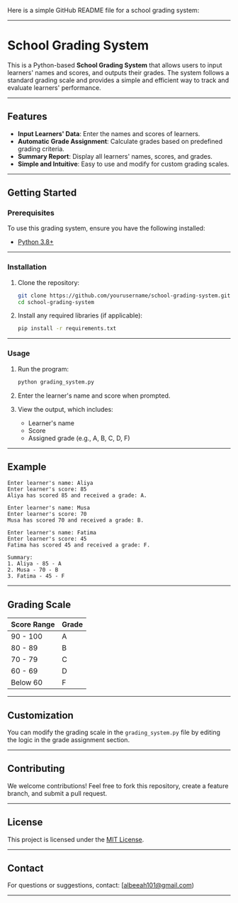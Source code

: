 Here is a simple GitHub README file for a school grading system:  

---

# School Grading System

This is a Python-based **School Grading System** that allows users to input learners' names and scores, and outputs their grades. The system follows a standard grading scale and provides a simple and efficient way to track and evaluate learners' performance.

---

## Features

- **Input Learners' Data**: Enter the names and scores of learners.
- **Automatic Grade Assignment**: Calculate grades based on predefined grading criteria.
- **Summary Report**: Display all learners' names, scores, and grades.
- **Simple and Intuitive**: Easy to use and modify for custom grading scales.

---

## Getting Started

### Prerequisites
To use this grading system, ensure you have the following installed:

- [Python 3.8+](https://www.python.org/)

---

### Installation

1. Clone the repository:
   ```bash
   git clone https://github.com/yourusername/school-grading-system.git
   cd school-grading-system
   ```

2. Install any required libraries (if applicable):
   ```bash
   pip install -r requirements.txt
   ```

---

### Usage

1. Run the program:
   ```bash
   python grading_system.py
   ```

2. Enter the learner's name and score when prompted.

3. View the output, which includes:
   - Learner's name
   - Score
   - Assigned grade (e.g., A, B, C, D, F)

---

## Example

```text
Enter learner's name: Aliya
Enter learner's score: 85
Aliya has scored 85 and received a grade: A.

Enter learner's name: Musa
Enter learner's score: 70
Musa has scored 70 and received a grade: B.

Enter learner's name: Fatima
Enter learner's score: 45
Fatima has scored 45 and received a grade: F.

Summary:
1. Aliya - 85 - A
2. Musa - 70 - B
3. Fatima - 45 - F
```

---

## Grading Scale

| Score Range | Grade |
|-------------|-------|
| 90 - 100    | A     |
| 80 - 89     | B     |
| 70 - 79     | C     |
| 60 - 69     | D     |
| Below 60    | F     |

---

## Customization

You can modify the grading scale in the `grading_system.py` file by editing the logic in the grade assignment section.

---

## Contributing

We welcome contributions! Feel free to fork this repository, create a feature branch, and submit a pull request.

---

## License

This project is licensed under the [MIT License](LICENSE).

---

## Contact

For questions or suggestions, contact: [albeeah101@gmail.com)

--- 

